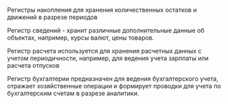 Регистры накопления для хранения количественных остатков и движений в разрезе периодов

Регистр сведений - хранит различные дополнительные данные об объектах, например, курсы валют, цены товаров.

Регистр расчета используется для хранения расчетных данных с учетом периодичности, например, для ведения учета зарплаты или расчета отпусков

Регистр бухгалтерии предназначен для ведения бухгалтерского учета, отражает хозяйственные операции и формирует проводки для учета по бухгалтерским счетам в разрезе аналитики.